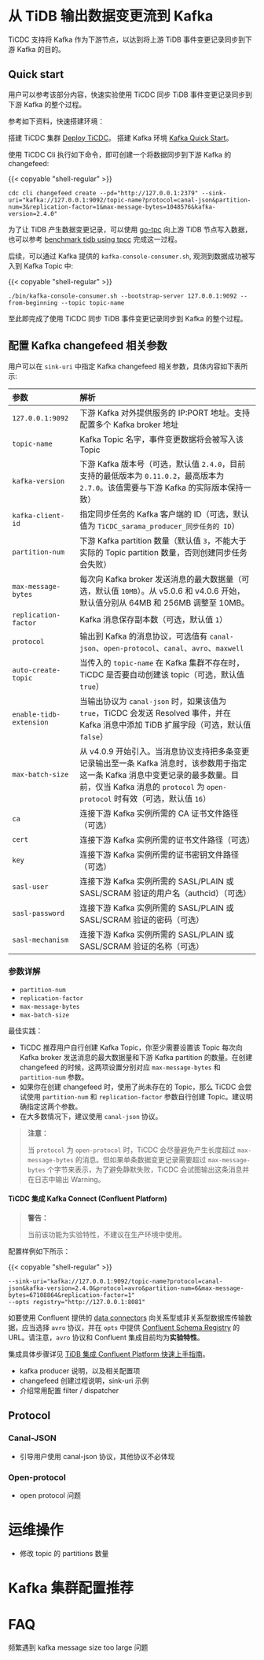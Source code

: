 # 从 TiDB 输出数据变更流到 Kafka

TiCDC 支持将 Kafka 作为下游节点，以达到将上游 TiDB 事件变更记录同步到下游 Kafka 的目的。

## Quick start

用户可以参考该部分内容，快速实验使用 TiCDC 同步 TiDB 事件变更记录同步到下游 Kafka 的整个过程。

参考如下资料，快速搭建环境：

搭建 TiCDC 集群 [Deploy TiCDC](./deploy-ticdc.md)。
搭建 Kafka 环境 [Kafka Quick Start](https://kafka.apache.org/quickstart)。

使用 TiCDC Cli 执行如下命令，即可创建一个将数据同步到下游 Kafka 的 changefeed:

{{< copyable "shell-regular" >}}

```shell
cdc cli changefeed create --pd="http://127.0.0.1:2379" --sink-uri="kafka://127.0.0.1:9092/topic-name?protocol=canal-json&partition-num=3&replication-factor=1&max-message-bytes=1048576&kafka-version=2.4.0"
```

为了让 TiDB 产生数据变更记录，可以使用 [go-tpc](https://github.com/pingcap/go-tpc) 向上游 TiDB 节点写入数据，也可以参考 [benchmark tidb using tpcc](../benchmark/benchmark-tidb-using-tpcc.md) 完成这一过程。

后续，可以通过 Kafka 提供的 `kafka-console-consumer.sh`, 观测到数据成功被写入到 Kafka Topic 中:

{{< copyable "shell-regular" >}}

```shell
./bin/kafka-console-consumer.sh --bootstrap-server 127.0.0.1:9092 --from-beginning --topic topic-name
```

至此即完成了使用 TiCDC 同步 TiDB 事件变更记录同步到 Kafka 的整个过程。

## 配置 Kafka changefeed 相关参数

用户可以在 `sink-uri` 中指定 Kafka changefeed 相关参数，具体内容如下表所示:

| 参数                     | 解析                                                                                                                    |
| :---------------------- | :-------------------------------------------------------------------------------------------------------------------- |
| `127.0.0.1:9092`        | 下游 Kafka 对外提供服务的 IP:PORT 地址。支持配置多个 Kafka broker 地址                                                        |
| `topic-name`            | Kafka Topic 名字，事件变更数据将会被写入该 Topic                                                                            |
| `kafka-version`         | 下游 Kafka 版本号（可选，默认值 `2.4.0`，目前支持的最低版本为 `0.11.0.2`，最高版本为 `2.7.0`。该值需要与下游 Kafka 的实际版本保持一致） |
| `kafka-client-id`       | 指定同步任务的 Kafka 客户端的 ID（可选，默认值为 `TiCDC_sarama_producer_同步任务的 ID`）                                        |
| `partition-num`         | 下游 Kafka partition 数量（默认值 `3`，不能大于实际的 Topic partition 数量，否则创建同步任务会失败）                              |
| `max-message-bytes`     | 每次向 Kafka broker 发送消息的最大数据量（可选，默认值 `10MB`）。从 v5.0.6 和 v4.0.6 开始，默认值分别从 64MB 和 256MB 调整至 10MB。  |
| `replication-factor`    | Kafka 消息保存副本数（可选，默认值 `1`）                                                                                   |
| `protocol`              | 输出到 Kafka 的消息协议，可选值有 `canal-json`、`open-protocol`、`canal`、`avro`、`maxwell`                                  |
| `auto-create-topic`     | 当传入的 `topic-name` 在 Kafka 集群不存在时，TiCDC 是否要自动创建该 topic（可选，默认值 `true`）                                 |
| `enable-tidb-extension` | 当输出协议为 `canal-json` 时，如果该值为 `true`，TiCDC 会发送 Resolved 事件，并在 Kafka 消息中添加 TiDB 扩展字段（可选，默认值 `false`）|
| `max-batch-size`        |  从 v4.0.9 开始引入。当消息协议支持把多条变更记录输出至一条 Kafka 消息时，该参数用于指定这一条 Kafka 消息中变更记录的最多数量。目前，仅当 Kafka 消息的 `protocol` 为 `open-protocol` 时有效（可选，默认值 `16`）|
| `ca`                    | 连接下游 Kafka 实例所需的 CA 证书文件路径（可选） |
| `cert`                  | 连接下游 Kafka 实例所需的证书文件路径（可选） |
| `key`                   | 连接下游 Kafka 实例所需的证书密钥文件路径（可选） |
| `sasl-user`             | 连接下游 Kafka 实例所需的 SASL/PLAIN 或 SASL/SCRAM 验证的用户名（authcid）（可选） |
| `sasl-password`         | 连接下游 Kafka 实例所需的 SASL/PLAIN 或 SASL/SCRAM 验证的密码（可选） |
| `sasl-mechanism`        | 连接下游 Kafka 实例所需的 SASL/PLAIN 或 SASL/SCRAM 验证的名称（可选） |

### 参数详解

* `partition-num`
* `replication-factor`
* `max-message-bytes`
* `max-batch-size`

最佳实践：

* TiCDC 推荐用户自行创建 Kafka Topic，你至少需要设置该 Topic 每次向 Kafka broker 发送消息的最大数据量和下游 Kafka partition 的数量。在创建 changefeed 的时候，这两项设置分别对应 `max-message-bytes` 和 `partition-num` 参数。
* 如果你在创建 changefeed 时，使用了尚未存在的 Topic，那么 TiCDC 会尝试使用 `partition-num` 和 `replication-factor` 参数自行创建 Topic。建议明确指定这两个参数。
* 在大多数情况下，建议使用 `canal-json` 协议。

> **注意：**
>
> 当 `protocol` 为 `open-protocol` 时，TiCDC 会尽量避免产生长度超过 `max-message-bytes` 的消息。但如果单条数据变更记录需要超过 `max-message-bytes` 个字节来表示，为了避免静默失败，TiCDC 会试图输出这条消息并在日志中输出 Warning。

#### TiCDC 集成 Kafka Connect (Confluent Platform)

> **警告：**
>
> 当前该功能为实验特性，不建议在生产环境中使用。

配置样例如下所示：

{{< copyable "shell-regular" >}}

```shell
--sink-uri="kafka://127.0.0.1:9092/topic-name?protocol=canal-json&kafka-version=2.4.0&protocol=avro&partition-num=6&max-message-bytes=67108864&replication-factor=1"
--opts registry="http://127.0.0.1:8081"
```

如要使用 Confluent 提供的 [data connectors](https://docs.confluent.io/current/connect/managing/connectors.html) 向关系型或非关系型数据库传输数据，应当选择 `avro` 协议，并在 `opts` 中提供 [Confluent Schema Registry](https://www.confluent.io/product/confluent-platform/data-compatibility/) 的 URL。请注意，`avro` 协议和 Confluent 集成目前均为**实验特性**。

集成具体步骤详见 [TiDB 集成 Confluent Platform 快速上手指南](/ticdc/integrate-confluent-using-ticdc.md)。

* kafka producer 说明，以及相关配置项
* changefeed 创建过程说明，sink-uri 示例
* 介绍常用配置 filter / dispatcher

## Protocol

### Canal-JSON

* 引导用户使用 canal-json 协议，其他协议不必体现

### Open-protocol

* open protocol 问题

# 运维操作

* 修改 topic 的 partitions 数量

# Kafka 集群配置推荐

# FAQ

频繁遇到 kafka message size too large 问题
